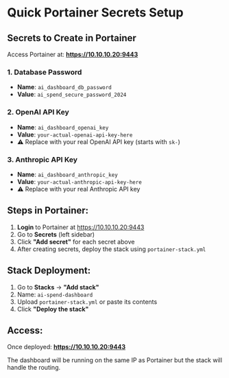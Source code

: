 # Quick Portainer Secrets Setup

## Secrets to Create in Portainer

Access Portainer at: **https://10.10.10.20:9443**

### 1. Database Password
- **Name**: `ai_dashboard_db_password`
- **Value**: `ai_spend_secure_password_2024`

### 2. OpenAI API Key
- **Name**: `ai_dashboard_openai_key`  
- **Value**: `your-actual-openai-api-key-here`
- ⚠️ Replace with your real OpenAI API key (starts with `sk-`)

### 3. Anthropic API Key
- **Name**: `ai_dashboard_anthropic_key`
- **Value**: `your-actual-anthropic-api-key-here`  
- ⚠️ Replace with your real Anthropic API key

## Steps in Portainer:

1. **Login** to Portainer at https://10.10.10.20:9443
2. Go to **Secrets** (left sidebar)
3. Click **"Add secret"** for each secret above
4. After creating secrets, deploy the stack using `portainer-stack.yml`

## Stack Deployment:

1. Go to **Stacks** → **"Add stack"**
2. Name: `ai-spend-dashboard`
3. Upload `portainer-stack.yml` or paste its contents
4. Click **"Deploy the stack"**

## Access:

Once deployed: **https://10.10.10.20:9443**

The dashboard will be running on the same IP as Portainer but the stack will handle the routing.